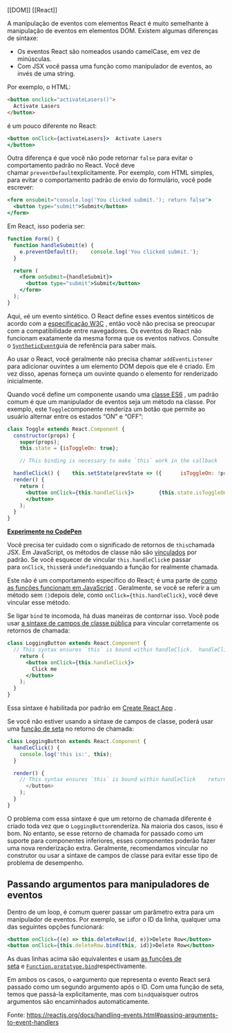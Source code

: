 [[DOM]]
[[React]]


A manipulação de eventos com elementos React é muito semelhante à manipulação de eventos em elementos DOM. Existem algumas diferenças de sintaxe:

-   Os eventos React são nomeados usando camelCase, em vez de minúsculas.
-   Com JSX você passa uma função como manipulador de eventos, ao invés de uma string.

Por exemplo, o HTML:

```html
<button onclick="activateLasers()">
  Activate Lasers
</button>
```

é um pouco diferente no React:

```jsx
<button onClick={activateLasers}>  Activate Lasers
</button>
```

Outra diferença é que você não pode retornar `false` para evitar o comportamento padrão no React. Você deve chamar `preventDefault`explicitamente. Por exemplo, com HTML simples, para evitar o comportamento padrão de envio do formulário, você pode escrever:

```jsx
<form onsubmit="console.log('You clicked submit.'); return false">
  <button type="submit">Submit</button>
</form>
```

Em React, isso poderia ser:

```jsx
function Form() {
  function handleSubmit(e) {
    e.preventDefault();    console.log('You clicked submit.');
  }

  return (
    <form onSubmit={handleSubmit}>
      <button type="submit">Submit</button>
    </form>
  );
}
```

Aqui, `e`é um evento sintético. O React define esses eventos sintéticos de acordo com a [especificação W3C](https://www.w3.org/TR/DOM-Level-3-Events/) , então você não precisa se preocupar com a compatibilidade entre navegadores. Os eventos do React não funcionam exatamente da mesma forma que os eventos nativos. Consulte o [`SyntheticEvent`](https://reactjs.org/docs/events.html)guia de referência para saber mais.

Ao usar o React, você geralmente não precisa chamar `addEventListener` para adicionar ouvintes a um elemento DOM depois que ele é criado. Em vez disso, apenas forneça um ouvinte quando o elemento for renderizado inicialmente.

Quando você define um componente usando uma [classe ES6](https://developer.mozilla.org/en/docs/Web/JavaScript/Reference/Classes) , um padrão comum é que um manipulador de eventos seja um método na classe. Por exemplo, este `Toggle`componente renderiza um botão que permite ao usuário alternar entre os estados “ON” e “OFF”:

```jsx
class Toggle extends React.Component {
  constructor(props) {
    super(props);
    this.state = {isToggleOn: true};

    // This binding is necessary to make `this` work in the callback    this.handleClick = this.handleClick.bind(this);  }

  handleClick() {    this.setState(prevState => ({      isToggleOn: !prevState.isToggleOn    }));  }
  render() {
    return (
      <button onClick={this.handleClick}>        {this.state.isToggleOn ? 'ON' : 'OFF'}
      </button>
    );
  }
}
```

[**Experimente no CodePen**](https://codepen.io/gaearon/pen/xEmzGg?editors=0010)

Você precisa ter cuidado com o significado de retornos de `this`chamada JSX. Em JavaScript, os métodos de classe não são [vinculados](https://developer.mozilla.org/en/docs/Web/JavaScript/Reference/Global_objects/Function/bind) por padrão. Se você esquecer de vincular `this.handleClick`e passar para `onClick`, `this`será `undefined`quando a função for realmente chamada.

Este não é um comportamento específico do React; é uma parte de [como as funções funcionam em JavaScript](https://www.smashingmagazine.com/2014/01/understanding-javascript-function-prototype-bind/) . Geralmente, se você se referir a um método sem `()`depois dele, como `onClick={this.handleClick}`, você deve vincular esse método.

Se ligar `bind` te incomoda, há duas maneiras de contornar isso. Você pode usar [a sintaxe de campos de classe pública](https://developer.mozilla.org/en-US/docs/Web/JavaScript/Reference/Classes/Public_class_fields#public_instance_fields) para vincular corretamente os retornos de chamada:

```jsx
class LoggingButton extends React.Component {
  // This syntax ensures `this` is bound within handleClick.  handleClick = () => {    console.log('this is:', this);  };  render() {
    return (
      <button onClick={this.handleClick}>
        Click me
      </button>
    );
  }
}
```

Essa sintaxe é habilitada por padrão em [Create React App](https://github.com/facebookincubator/create-react-app) .

Se você não estiver usando a sintaxe de campos de classe, poderá usar uma [função de seta](https://developer.mozilla.org/en/docs/Web/JavaScript/Reference/Functions/Arrow_functions) no retorno de chamada:

```jsx
class LoggingButton extends React.Component {
  handleClick() {
    console.log('this is:', this);
  }

  render() {
    // This syntax ensures `this` is bound within handleClick    return (      <button onClick={() => this.handleClick()}>        Click me
      </button>
    );
  }
}
```

O problema com essa sintaxe é que um retorno de chamada diferente é criado toda vez que o `LoggingButton`renderiza. Na maioria dos casos, isso é bom. No entanto, se esse retorno de chamada for passado como um suporte para componentes inferiores, esses componentes poderão fazer uma nova renderização extra. Geralmente, recomendamos vincular no construtor ou usar a sintaxe de campos de classe para evitar esse tipo de problema de desempenho.

## Passando argumentos para manipuladores de eventos

Dentro de um loop, é comum querer passar um parâmetro extra para um manipulador de eventos. Por exemplo, se `id`for o ID da linha, qualquer uma das seguintes opções funcionará:

```jsx
<button onClick={(e) => this.deleteRow(id, e)}>Delete Row</button>
<button onClick={this.deleteRow.bind(this, id)}>Delete Row</button>
```

As duas linhas acima são equivalentes e usam [as funções de seta](https://developer.mozilla.org/en-US/docs/Web/JavaScript/Reference/Functions/Arrow_functions) e [`Function.prototype.bind`](https://developer.mozilla.org/en-US/docs/Web/JavaScript/Reference/Global_objects/Function/bind)respectivamente.

Em ambos os casos, o `e`argumento que representa o evento React será passado como um segundo argumento após o ID. Com uma função de seta, temos que passá-la explicitamente, mas com `bind`quaisquer outros argumentos são encaminhados automaticamente.

Fonte: https://reactjs.org/docs/handling-events.html#passing-arguments-to-event-handlers